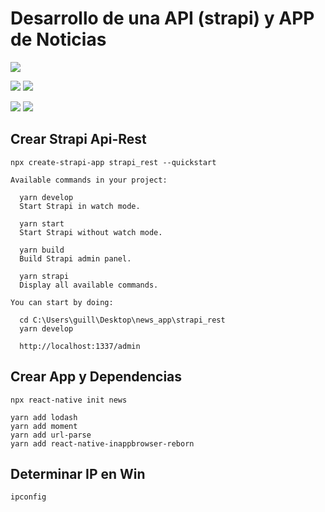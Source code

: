 # Desarrollo de una API (strapi) y APP de Noticias


![](img/1.png)

![](img/2.png) ![](img/3.png)

![](img/4.png) ![](img/5.png)


## Crear Strapi Api-Rest

```
npx create-strapi-app strapi_rest --quickstart

Available commands in your project:

  yarn develop
  Start Strapi in watch mode.

  yarn start
  Start Strapi without watch mode.

  yarn build
  Build Strapi admin panel.

  yarn strapi
  Display all available commands.

You can start by doing:

  cd C:\Users\guill\Desktop\news_app\strapi_rest
  yarn develop

  http://localhost:1337/admin

```

## Crear App y Dependencias

```
npx react-native init news

yarn add lodash
yarn add moment
yarn add url-parse
yarn add react-native-inappbrowser-reborn
```

## Determinar IP en Win

```
ipconfig
```